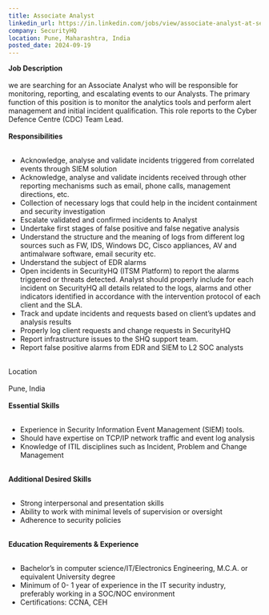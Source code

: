 ```yaml
---
title: Associate Analyst
linkedin_url: https://in.linkedin.com/jobs/view/associate-analyst-at-securityhq-4030425071?position=39&pageNum=0&refId=i555y5Ux7L%2FLma0k%2BTERKw%3D%3D&trackingId=3eo85dQj2y4aeVb%2FcxoF3g%3D%3D
company: SecurityHQ
location: Pune, Maharashtra, India
posted_date: 2024-09-19
---
```


<div class="description__text description__text--rich">
<section class="show-more-less-html" data-max-lines="5">
<div class="show-more-less-html__markup show-more-less-html__markup--clamp-after-5 relative overflow-hidden">
<strong>Job Description<br/><br/></strong>we are searching for an Associate Analyst who will be responsible for monitoring, reporting, and escalating events to our Analysts. The primary function of this position is to monitor the analytics tools and perform alert management and initial incident qualification. This role reports to the Cyber Defence Centre (CDC) Team Lead.<br/><br/><strong>Responsibilities<br/><br/></strong><ul><li>Acknowledge, analyse and validate incidents triggered from correlated events through SIEM solution</li><li>Acknowledge, analyse and validate incidents received through other reporting mechanisms such as email, phone calls, management directions, etc.</li><li>Collection of necessary logs that could help in the incident containment and security investigation</li><li>Escalate validated and confirmed incidents to Analyst</li><li>Undertake first stages of false positive and false negative analysis</li><li>Understand the structure and the meaning of logs from different log sources such as FW, IDS, Windows DC, Cisco appliances, AV and antimalware software, email security etc.</li><li>Understand the subject of EDR alarms</li><li>Open incidents in SecurityHQ (ITSM Platform) to report the alarms triggered or threats detected. Analyst should properly include for each incident on SecurityHQ all details related to the logs, alarms and other indicators identified in accordance with the intervention protocol of each client and the SLA.</li><li>Track and update incidents and requests based on client’s updates and analysis results</li><li>Properly log client requests and change requests in SecurityHQ</li><li>Report infrastructure issues to the SHQ support team.</li><li>Report false positive alarms from EDR and SIEM to L2 SOC analysts<br/><br/></li></ul>Location<br/><br/>Pune, India<br/><br/><strong>Essential Skills<br/><br/></strong><ul><li>Experience in Security Information Event Management (SIEM) tools.</li><li>Should have expertise on TCP/IP network traffic and event log analysis</li><li>Knowledge of ITIL disciplines such as Incident, Problem and Change Management<br/><br/></li></ul><strong>Additional Desired Skills<br/><br/></strong><ul><li>Strong interpersonal and presentation skills</li><li>Ability to work with minimal levels of supervision or oversight</li><li>Adherence to security policies<br/><br/></li></ul><strong>Education Requirements &amp; Experience<br/><br/></strong><ul><li> Bachelor’s in computer science/IT/Electronics Engineering, M.C.A. or equivalent University degree</li><li>Minimum of 0- 1 year of experience in the IT security industry, preferably working in a SOC/NOC environment</li><li>Certifications: CCNA, CEH</li></ul>
</div>


<!-- --> </section>
</div>